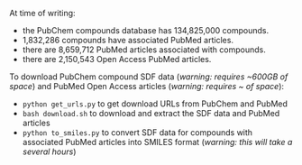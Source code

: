 At time of writing:

- the PubChem compounds database has 134,825,000 compounds.
- 1,832,286 compounds have associated PubMed articles.
- there are 8,659,712 PubMed articles associated with compounds.
- there are 2,150,543 Open Access PubMed articles.

To download PubChem compound SDF data (_warning: requires ~600GB of space_) and PubMed Open Access articles (_warning: requires ~ of space_):

- `python get_urls.py` to get download URLs from PubChem and PubMed
- `bash download.sh` to download and extract the SDF data and PubMed articles
- `python to_smiles.py` to convert SDF data for compounds with associated PubMed articles into SMILES format (_warning: this will take a several hours_)